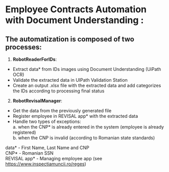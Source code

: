 # Employee Contracts Automation with Document Understanding :
## The automatization is composed of two processes:
1. **RobotReaderForIDs**:
* Extract data* from IDs images using Document Understanding (UiPath OCR)
* Validate the extracted data in UIPath Validation Station
* Create an output .xlsx file with the extracted data and add categorizes the IDs according to processing final status
2. **RobotRevisalManager**:
* Get the data from the previously generated file
* Register employee in REVISAL app* with the extracted data
* Handle two types of exceptions:  
a. when the CNP* is already entered in the system (employee is already registered)  
b. when the CNP is invalid (according to Romanian state standards)  

data* - First Name, Last Name and CNP  
CNP* - Romanian SSN  
REVISAL app* - Managing  employee app (see https://www.inspectiamuncii.ro/reges)  
